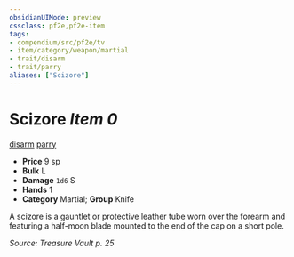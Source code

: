 ```yaml
---
obsidianUIMode: preview
cssclass: pf2e,pf2e-item
tags:
- compendium/src/pf2e/tv
- item/category/weapon/martial
- trait/disarm
- trait/parry
aliases: ["Scizore"]
---
```

# Scizore *Item 0*  
[disarm](rules/traits/disarm.md "Disarm Weapon Trait")  [parry](rules/traits/parry.md "Parry Weapon Trait")  

- **Price** 9 sp
- **Bulk** L
- **Damage** `1d6` S
- **Hands** 1
- **Category** Martial; **Group** Knife 

A scizore is a gauntlet or protective leather tube worn over the forearm and featuring a half-moon blade mounted to the end of the cap on a short pole.

*Source: Treasure Vault p. 25*